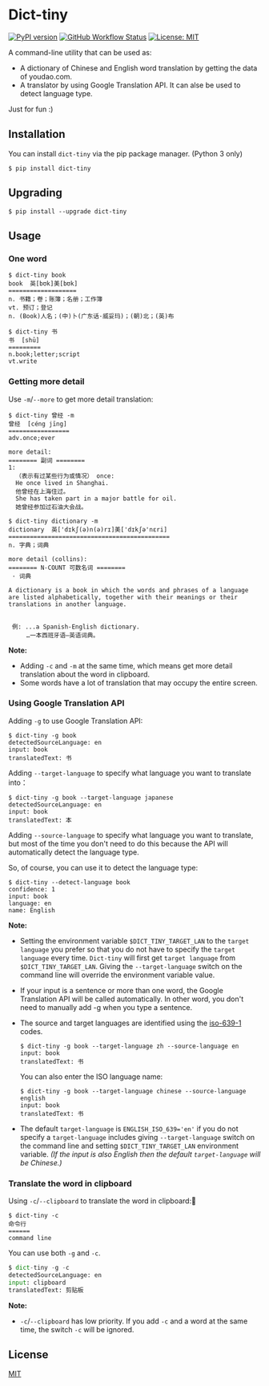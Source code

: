 # Dict-tiny

[![PyPI version](https://img.shields.io/pypi/v/dict-tiny.svg)](https://pypi.python.org/pypi/dict-tiny/) [![GitHub Workflow Status](https://img.shields.io/github/workflow/status/louieh/dict-tiny/Upload%20Dict-tiny%20Python%20Package)](https://github.com/louieh/dict-tiny/actions?query=workflow%3A%22Upload+Dict-tiny+Python+Package%22) [![License: MIT](https://img.shields.io/badge/License-MIT-blue.svg)](https://opensource.org/licenses/MIT)



A command-line utility that can be used as:

* A dictionary of Chinese and English word translation by getting the data of youdao.com.
* A translator by using Google Translation API. It can alse be used to detect language type.

 Just for fun :)



## Installation

You can install `dict-tiny` via the pip package manager. (Python 3 only)

```shell
$ pip install dict-tiny
```



## Upgrading

```shell
$ pip install --upgrade dict-tiny
```



## Usage

### One word

```shell
$ dict-tiny book
book  英[bʊk]美[bʊk]
===================
n. 书籍；卷；账簿；名册；工作簿
vt. 预订；登记
n. (Book)人名；(中)卜(广东话·威妥玛)；(朝)北；(英)布
```

```shell
$ dict-tiny 书
书  [shū]
=========
n.book;letter;script
vt.write
```



### Getting more detail

Use `-m`/`--more` to get more detail translation:

```shell
$ dict-tiny 曾经 -m
曾经  [céng jīng]
=================
adv.once;ever

more detail:
======== 副词 ========
1:
  （表示有过某些行为或情况） once:
  He once lived in Shanghai.
  他曾经在上海住过。
  She has taken part in a major battle for oil.
  她曾经参加过石油大会战。
```

```shell
$ dict-tiny dictionary -m
dictionary  英['dɪkʃ(ə)n(ə)rɪ]美['dɪkʃə'nɛri]
=============================================
n. 字典；词典

more detail (collins):
======== N-COUNT 可数名词 ========
 · 词典

A dictionary is a book in which the words and phrases of a language are listed alphabetically, together with their meanings or their translations in another language.


 例: ...a Spanish-English dictionary.
     …一本西班牙语—英语词典。
```

**Note:**

* Adding `-c` and `-m` at the same time, which means get more detail translation about the word in clipboard.
* Some words have a lot of translation that may occupy the entire screen.



### Using Google Translation API

Adding `-g` to use Google Translation API:

```shell
$ dict-tiny -g book
detectedSourceLanguage: en
input: book
translatedText: 书
```

Adding `--target-language` to specify what language you want to translate into：

```shell
$ dict-tiny -g book --target-language japanese
detectedSourceLanguage: en
input: book
translatedText: 本
```

Adding `--source-language` to specify what language you want to translate, but most of the time you don't need to do this because the API will automatically detect the language type.

So, of course, you can use it to detect the language type:

```shell
$ dict-tiny --detect-language book
confidence: 1
input: book
language: en
name: English
```

**Note:**

* Setting the environment variable `$DICT_TINY_TARGET_LAN` to the `target language` you prefer so that you do not have to specify the `target language` every time. `Dict-tiny` will first get `target language` from `$DICT_TINY_TARGET_LAN`. Giving the `--target-language` switch on the command line will override the environment variable value.

* If your input is a sentence or more than one word, the Google Translation API will be called automatically. In other word, you don't need to manually add -g when you type a sentence.

* The source and target languages are identified using the [iso-639-1](https://en.wikipedia.org/wiki/List_of_ISO_639-1_codes) codes. 

  ```shell
  $ dict-tiny -g book --target-language zh --source-language en
  input: book
  translatedText: 书
  ```

  You can also enter the ISO language name:

  ```shell
  $ dict-tiny -g book --target-language chinese --source-language english
  input: book
  translatedText: 书
  ```

* The default `target-language` is `ENGLISH_ISO_639='en'` if you do not specify a `target-language` includes giving `--target-language` switch on the command line and setting `$DICT_TINY_TARGET_LAN` environment variable. _(If the input is also English then the default `target-language` will be Chinese.)_

  

### Translate the word in clipboard

Using `-c`/`--clipboard` to translate the word in clipboard:

```shell
$ dict-tiny -c
命令行  
======
command line
```

You can use both `-g` and `-c`.

```python
$ dict-tiny -g -c
detectedSourceLanguage: en
input: clipboard
translatedText: 剪贴板
```

**Note:**

* `-c`/`--clipboard` has low priority. If you add `-c` and a word at the same time, the switch `-c` will be ignored.

  

## License

[MIT](https://github.com/louieh/dict-tiny/blob/master/LICENSE)